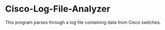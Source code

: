 # Cisco-Log-File-Analyzer

This program parses through a log file containing data from Cisco switches. 
